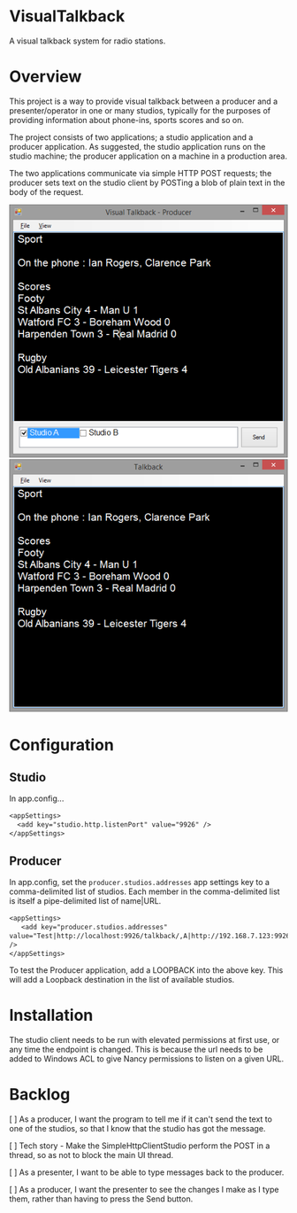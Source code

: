 # VisualTalkback
A visual talkback system for radio stations.

# Overview

This project is a way to provide visual talkback between a producer and a presenter/operator in one or many studios, typically for the purposes of providing information about phone-ins, sports scores and so on.

The project consists of two applications; a studio application and a producer application. As suggested, the studio application runs on the studio machine; the producer application on a machine in a production area.

The two applications communicate via simple HTTP POST requests; the producer sets text on the studio client by POSTing a blob of plain text in the body of the request.

![Producer client](/wiki/producer.png)
![Studio client](/wiki/studio.png)

# Configuration
## Studio

In app.config...

```
<appSettings>
  <add key="studio.http.listenPort" value="9926" /> 
</appSettings>
```

## Producer

In app.config, set the ```producer.studios.addresses``` app settings key to a comma-delimited list of studios. Each member in the comma-delimited list is itself a pipe-delimited list of name|URL.

```
<appSettings>
   <add key="producer.studios.addresses" value="Test|http://localhost:9926/talkback/,A|http://192.168.7.123:9926/talkback,B|http://192.168.7.124:9926/talkback" />
</appSettings>

```

To test the Producer application, add a LOOPBACK into the above key. This will add a Loopback destination in the list of available studios.

# Installation

The studio client needs to be run with elevated permissions at first use, or any time the endpoint is changed. This is because the url needs to be added to Windows ACL to give Nancy permissions to listen on a given URL.

# Backlog

[ ] As a producer, I want the program to tell me if it can't send the text to one of the studios, so that I know that the studio has got the message.

[ ] Tech story - Make the SimpleHttpClientStudio perform the POST in a thread, so as not to block the main UI thread.

[ ] As a presenter, I want to be able to type messages back to the producer.

[ ] As a producer, I want the presenter to see the changes I make as I type them, rather than having to press the Send button.
